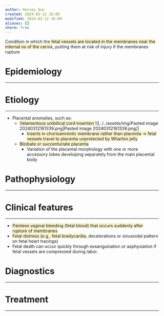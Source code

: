 ```yaml
---
author: Harvey Guo
created: 2024-03-12 16:09
modified: 2024-03-12 16:09
aliases: []
share: true
---
```

Condition in which the <span style="background:rgba(240, 200, 0, 0.2)">fetal vessels are located in the membranes near the internal os of the cervix</span>, putting them at risk of injury if the membranes rupture
# Epidemiology
---

# Etiology
---
- Placental anomalies, such as:
	- <span style="background:rgba(240, 200, 0, 0.2)">Velamentous umbilical cord insertion </span>![[../../assets/img/Pasted image 20240312161339.png|Pasted image 20240312161339.png]]
		- <span style="background:rgba(240, 200, 0, 0.2)">Inserts in chorioamniotic membrane rather than placenta → fetal vessels travel to placenta unprotected by Wharton jelly</span>
	- <span style="background:rgba(240, 200, 0, 0.2)">Bilobate or succenturiate placenta</span>
		- Variation of the placental morphology with one or more accessory lobes developing separately from the main placental body

# Pathophysiology
---


# Clinical features
---
- <span style="background:rgba(240, 200, 0, 0.2)">Painless vaginal bleeding (fetal blood) that occurs suddenly after rupture of membranes</span>
- <span style="background:rgba(240, 200, 0, 0.2)">Fetal distress (e.g., fetal bradycardia</span>; decelerations or sinusoidal pattern on fetal heart tracings)
- Fetal death can occur quickly through exsanguination or asphyxiation if fetal vessels are compressed during labor.

# Diagnostics
---


# Treatment
---

